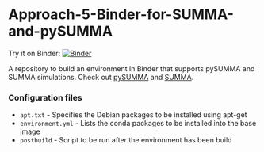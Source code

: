 # Approach-5-Binder-for-SUMMA-and-pySUMMA
Try it on Binder: [![Binder](https://mybinder.org/badge_logo.svg)](https://mybinder.org/v2/gh/DavidChoi76/SUMMA_Binder/master/?urlpath=lab)

A repository to build an environment in Binder that supports pySUMMA and SUMMA simulations.
Check out [pySUMMA](https://github.com/UW-Hydro/pysumma/tree/master) and [SUMMA](https://github.com/NCAR/summa).

### Configuration files
- `apt.txt` - Specifies the Debian packages to be installed using apt-get
- `environment.yml` - Lists the conda packages to be installed into the base image
- `postbuild` -  Script to be run after the environment has been build 
